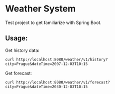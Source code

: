 # Weather System

Test project to get familiarize with Spring Boot.

## Usage:

Get history data:
```
curl http://localhost:8080/weather/v1/history?city=Prague&dateTime=2007-12-03T10:15
```


Get forecast:
```
curl http://localhost:8080/weather/v1/forecast?city=Prague&dateTime=2030-12-03T10:15
```